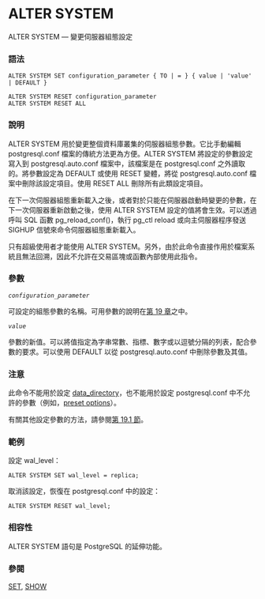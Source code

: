 # ALTER SYSTEM

ALTER SYSTEM — 變更伺服器組態設定

### 語法

```text
ALTER SYSTEM SET configuration_parameter { TO | = } { value | 'value' | DEFAULT }

ALTER SYSTEM RESET configuration_parameter
ALTER SYSTEM RESET ALL
```

### 說明

ALTER SYSTEM 用於變更整個資料庫叢集的伺服器組態參數。它比手動編輯 postgresql.conf 檔案的傳統方法更為方便。ALTER SYSTEM 將設定的參數設定寫入到 postgresql.auto.conf 檔案中，該檔案是在 postgresql.conf 之外讀取的。將參數設定為 DEFAULT 或使用 RESET 變體，將從 postgresql.auto.conf 檔案中刪除該設定項目。使用 RESET ALL 刪除所有此類設定項目。

在下一次伺服器組態重新載入之後，或者對於只能在伺服器啟動時變更的參數，在下一次伺服器重新啟動之後，使用 ALTER SYSTEM 設定的值將會生效。可以透過呼叫 SQL 函數 pg\_reload\_conf\(\)，執行 pg\_ctl reload 或向主伺服器程序發送 SIGHUP 信號來命令伺服器組態重新載入。

只有超級使用者才能使用 ALTER SYSTEM。另外，由於此命令直接作用於檔案系統且無法回溯，因此不允許在交易區塊或函數內部使用此指令。

### 參數

_`configuration_parameter`_

可設定的組態參數的名稱。可用參數的說明在[第 19 章](../../server-administration/server-configuration/)之中。

_`value`_

參數的新值。可以將值指定為字串常數、指標、數字或以逗號分隔的列表，配合參數的要求。可以使用 DEFAULT 以從 postgresql.auto.conf 中刪除參數及其值。

### 注意

此命令不能用於設定 [data\_directory](../../server-administration/server-configuration/file-locations.md#data_directory-string)，也不能用於設定 postgresql.conf 中不允許的參數（例如，[preset options](../../server-administration/server-configuration/19.15.-yu-xian-pei-zhi-de-can-shu.md)）。

有關其他設定參數的方法，請參閱[第 19.1 節](../../server-administration/server-configuration/setting-parameters.md)。

### 範例

設定 wal\_level：

```text
ALTER SYSTEM SET wal_level = replica;
```

取消該設定，恢復在 postgresql.conf 中的設定：

```text
ALTER SYSTEM RESET wal_level;
```

### 相容性

ALTER SYSTEM 語句是 PostgreSQL 的延伸功能。

### 參閱

[SET](set.md), [SHOW](show.md)

